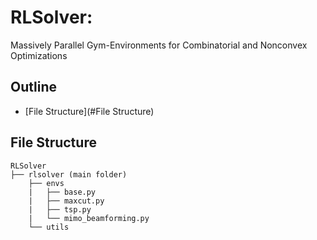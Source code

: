 # RLSolver: 

Massively Parallel Gym-Environments for Combinatorial and Nonconvex Optimizations
## Outline

- [File Structure](#File Structure)

## File Structure

```
RLSolver
├── rlsolver (main folder)
    ├── envs
    |   ├── base.py
    |   ├── maxcut.py
    |   ├── tsp.py
    |   └── mimo_beamforming.py
    └── utils


```
